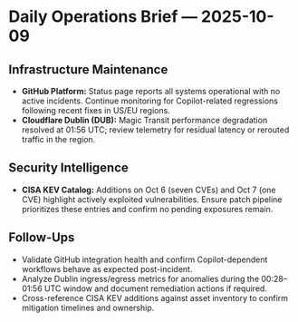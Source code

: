 # Daily Operations Brief — 2025-10-09

## Infrastructure Maintenance
- **GitHub Platform:** Status page reports all systems operational with no active incidents. Continue monitoring for Copilot-related regressions following recent fixes in US/EU regions.
- **Cloudflare Dublin (DUB):** Magic Transit performance degradation resolved at 01:56 UTC; review telemetry for residual latency or rerouted traffic in the region.

## Security Intelligence
- **CISA KEV Catalog:** Additions on Oct 6 (seven CVEs) and Oct 7 (one CVE) highlight actively exploited vulnerabilities. Ensure patch pipeline prioritizes these entries and confirm no pending exposures remain.

## Follow-Ups
- Validate GitHub integration health and confirm Copilot-dependent workflows behave as expected post-incident.
- Analyze Dublin ingress/egress metrics for anomalies during the 00:28–01:56 UTC window and document remediation actions if required.
- Cross-reference CISA KEV additions against asset inventory to confirm mitigation timelines and ownership.
